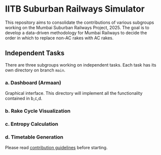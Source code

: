 # IITB Suburban Railways Simulator
This repository aims to consolidate the contributions of various subgroups
working on the Mumbai Suburban Railways Project, 2025. The goal is to develop a data-driven methodology for Mumbai Railways to decide the order in which to
replace non-AC rakes with AC rakes.

## Independent Tasks
There are three subgroups working on independent tasks. Each task has its own directory on branch `main`.

### a. Dashboard (Armaan)
Graphical interface. This directory will implement all the functionality
contained in b,c,d.

### b. Rake Cycle Visualization

### c. Entropy Calculation

### d. Timetable Generation

Please read [contribution guidelines](CONTRIBUTING.md) before starting.
